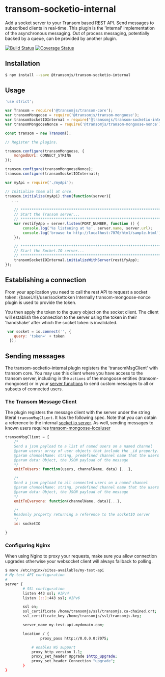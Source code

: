 # transom-socketio-internal
Add a socket server to your Transom based REST API. Send messages to subscribed clients in real-time. This plugin is the 'internal' implementation of the asynchronous messaging. Out of process messaging, potentially backed by a queue, can be provided by another plugin.

[![Build Status](https://travis-ci.org/transomjs/transom-socketio-internal.svg?branch=master)](https://travis-ci.org/transomjs/transom-socketio-internal)
[![Coverage Status](https://coveralls.io/repos/github/transomjs/transom-socketio-internal/badge.svg?branch=master)](https://coveralls.io/github/transomjs/transom-socketio-internal?branch=master)

## Installation

```bash
$ npm install --save @transomjs/transom-socketio-internal
```

## Usage

``` Javascript
'use strict';

var Transom = require('@transomjs/transom-core');
var transomMongoose = require('@transomjs/transom-mongoose');
var transomSocketIOInternal = require('@transomjs/transom-socketio-internal');
var transomMongooseNonce = require('@transomjs/transom-mongoose-nonce');

const transom = new Transom();

// Register the plugins.

transom.configure(transomMongoose, {
	mongodbUri: CONNECT_STRING
});

transom.configure(transomMongooseNonce);
transom.configure(transomSocketIOInternal);

var myApi = require('./myApi');

// Initialize them all at once.
transom.initialize(myApi).then(function(server){
   ...
   
   	// ****************************************************************************
	// Start the Transom server...
	// ****************************************************************************
	var restifyApp = server.listen(PORT_NUMBER, function () {
		console.log('%s listening at %s', server.name, server.url);
		console.log('browse to http://localhost:7070/html/sample.html');
	});

	// ****************************************************************************
	// Start the Socket.IO server...
	// ****************************************************************************
	transomSocketIOInternal.initializeWithServer(restifyApp);
});

```

## Establishing a connection

From your application you need to call the rest API to request a socket token:
{baseUrl}/user/sockettoken 
Internally transom-mongoose-nonce plugin is used to provide the token.

You then apply the token to the query object on the socket client. The client will establish the 
connection to the server using the token in their 'handshake' after which the socket token is invalidated.

``` javascript
 var socket = io.connect('', {
    query: 'token=' + token
  });
```


## Sending messages
The transom-socketio-internal plugin registers the 'transomMsgClient' with transom core. You may use this client where you have access to the transom server, 
including in the `actions` of the mongoose entities (transom-mongoose) or in your [server functions](https://github.com/transomjs/transom-server-functions/blob/master/README.md) to send custom messages to all or subsets of connected users.

### The Transom Message Client
The plugin registers the message client with the server under the string literal `transomMsgClient`. It has the following spec. Note that you can obtain a reference to the internal [socket io server](https://socket.io/docs/server-api/). As well, sending messages to known users requires [transom-mongoose-localuser](https://github.com/transomjs/transom-mongoose-localuser/blob/master/README.md)

``` Javascript
transomMsgClient = {
    /*
    Send a json payload to a list of named users on a named channel
    @param users: array of user objects that include the _id property. Alternatively, a single user object.
    @param channelName: string, predefined channel name that the users are listening on.
    @param data: Object, the JSON payload of the message
    */
    emitToUsers: function(users, channelName, data) {...},

    /*
    Send a json payload to all connected users on a named channel
    @param channelName: string, predefined channel name that the users are listening on.
    @param data: Object, the JSON payload of the message
    */
    emitToEveryone: function(channelName, data){...},

    /*
    Readonly property returning a reference to the socketIO server
    */
    io: socketIO

}
```

### Configuring Nginx
When using Nginx to proxy your requests, make sure you allow connection upgrades otherwise your websocket client will always fallback to polling.

```bash
$ more /etc/nginx/sites-available/my-test-api 
# My-test API configuration
#
server {
        # SSL configuration
        listen 443 ssl; #IPv4
        listen [::]:443 ssl; #IPv6

        ssl on;
        ssl_certificate /home/transomjs/ssl/transomjs.ca-chained.crt;
        ssl_certificate_key /home/transomjs/ssl/transomjs.key;

        server_name my-test-api.mydomain.com;

        location / {
                proxy_pass http://0.0.0.0:7075;

	        # enables WS support
	        proxy_http_version 1.1;
	        proxy_set_header Upgrade $http_upgrade;
	        proxy_set_header Connection "upgrade";
        }
}
```

